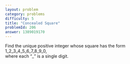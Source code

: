 ```yaml
---
layout: problem
category: problems
difficulty: 5
title: "Concealed Square"
problemId: 206
answer: 1389019170
---
```

Find the unique positive integer whose square has the form 1_2_3_4_5_6_7_8_9_0,  
 where each “_” is a single digit.